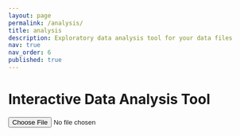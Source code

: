 ```yaml
---
layout: page
permalink: /analysis/
title: analysis
description: Exploratory data analysis tool for your data files
nav: true
nav_order: 6
published: true
---
```


<h1>Interactive Data Analysis Tool</h1>
<input type="file" id="fileInput" accept=".csv,.txt" />
<div id="filterSection"></div>
<div id="plot"></div>

<script src="https://cdn.plotly.com/plotly-latest.min.js"></script>
<script src="https://cdnjs.cloudflare.com/ajax/libs/PapaParse/5.3.1/papaparse.min.js"></script>

